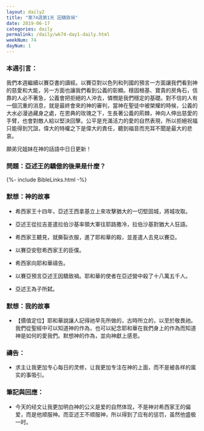 ```yaml
---
layout: daily2
title: "第74週第1天 因驕致禍"
date: 2019-06-17
categories: daily
permalink: /daily/wk74-day1-daily.html
weekNum: 74
dayNum: 1
---
```

### 本週引言：
我們本週繼續以賽亞書的讀經。以賽亞對以色列和列國的預言一方面讓我們看到神的慈愛和大能，另一方面也讓我們看到公義的彰顯。穩固根基、寶貴的房角石，信靠的人必不著急，公義會把拒絕的人沖去，憐憫是我們穩定的基礎。對不信的人有一個沉重的消息，就是最終會來的神的審判，當神在聖徒中被榮耀的時候，公義的大水必漫過藏身之處，在恩典的玫瑰之下，生長著公義的荊棘，神向人伸出慈愛的手臂，也會對敵人給以堅決回擊。公平是充滿活力的愛的自然表現，所以拒絕祝福只能得到咒詛，偉大的特權之下是偉大的責任，聽到福音而充耳不聞是最大的悲哀。

願弟兄姐妹在神的話語中日日更新！

### 問題：亞述王的驕傲的後果是什麼？
 
{%- include BibleLinks.html -%}

### 默想：神的故事
+ 希西家王十四年，亞述王西拿基立上來攻擊猶大的一切堅固城，將城攻取。

+ 亞述王從拉吉差遣拉伯沙基率領大軍往耶路撒冷，拉伯沙基對猶大人狂語。

+ 希西家王聽見，就撕裂衣服，進了耶和華的殿，並差遣人去見以賽亞。

+ 以賽亞安慰希西家王的臣僕。

+ 希西家向耶和華禱告。

+ 以賽亞預言亞述王因驕致禍。耶和華的使者在亞述營中殺了十八萬五千人。

+ 亞述王為子所弑。

### 默想：我的故事
+ 【價值定位】耶和華說讓人記得祂早先所做的，古時所立的，以至於敬畏祂。我們從聖經中可以知道神的作為，也可以紀念耶和華在我們身上的作為而知道神是如何的愛我們。默想神的作為，並向神獻上感恩。

### 禱告：

+ 求主让我更加专心每日的灵修，让我更加专注在神的上面，而不是被各样的属实的事吸引。

### 筆記與回應：

+ 今天的经文让我更加明白神的公义是爱的自然体现，不是神对希西家王的偏爱，而是他顺服神。而亚述王不顺服神，所以得到了应有的惩罚，虽然他盛极一时。
